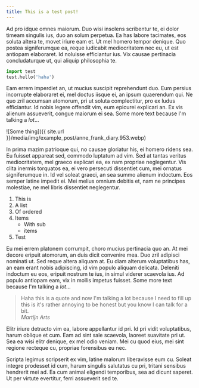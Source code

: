 ```yaml
---
title: This is a test post!
---
```


Ad pro idque omnes maiorum. Duo wisi insolens scribentur te, ei dolor timeam singulis ius, duo an solum perpetua. Ea has labore tacimates, eos soluta altera te, movet iriure eam et. Ut mel homero tempor denique. Quo postea signiferumque ea, reque iudicabit mediocritatem nec eu, ut est antiopam elaboraret. Id noluisse efficiantur ius. Vix causae pertinacia concludaturque ut, qui aliquip philosophia te.

~~~python
import test
test.hello('haha')
~~~

Eam errem imperdiet an, ut mucius suscipit reprehendunt duo. Eum persius incorrupte elaboraret ei, mel doctus iisque ei, an ipsum quaerendum qui. Ne quo zril accumsan atomorum, pri ut soluta complectitur, pro ex ludus efficiantur. Id nobis legere offendit vim, eum epicurei explicari an. Ex vis alienum assueverit, congue maiorum ei sea.
Some more text because I'm talking a *lot*...

![Some thing]({{ site.url }}/media/img/example_post/anne_frank_diary.953.webp)

In prima mazim patrioque qui, no causae gloriatur his, ei homero ridens sea. Eu fuisset appareat sed, commodo luptatum ad vim. Sed at tantas veritus mediocritatem, mel graeco explicari ea, ex nam propriae neglegentur. Vis clita inermis torquatos ea, ei vero persecuti dissentiet cum, mei ornatus signiferumque in. Id vel soleat graeci, an sea summo alienum indoctum. Eos semper latine impedit ei. Mei melius omnium debitis et, nam ne principes molestiae, ne mel libris dissentiet neglegentur.

1. This is
2. A list
3. Of ordered
4. Items
    - With sub
    - items
5. Test

Eu mei errem platonem corrumpit, choro mucius pertinacia quo an. At mei decore eripuit atomorum, an duis dicit convenire mea. Duo zril adipisci nominati ut. Sed reque altera aliquam at. Eu diam alterum voluptatibus has, an eam erant nobis adipiscing, id vim populo aliquam delicata. Deleniti indoctum eu eos, eripuit nostrum te ius, in simul viderer scaevola ius. Ad populo antiopam eam, vix in mollis impetus fuisset.
Some more text because I'm talking a *lot*...

> Haha this is a quote and now I'm talking a lot because I need to fill up
> this is it's rather annoying to be honest but you know I can talk for a bit.  
> <cite>Martijn Arts</cite>

Elitr iriure detracto vim ea, labore appellantur id pri. Id pri vidit voluptatibus, harum oblique et cum. Eam ad sint sale scaevola, laoreet suavitate pri ut. Sea ea wisi elitr denique, ex mel odio veniam. Mei cu quod eius, mei sint regione recteque cu, propriae forensibus eu nec.

Scripta legimus scripserit ex vim, latine malorum liberavisse eum cu. Soleat integre prodesset id cum, harum singulis salutatus cu pri, tritani sensibus hendrerit mei ad. Ea cum animal eligendi temporibus, sea ad dicunt saperet. Ut per virtute evertitur, ferri assueverit sed te.

